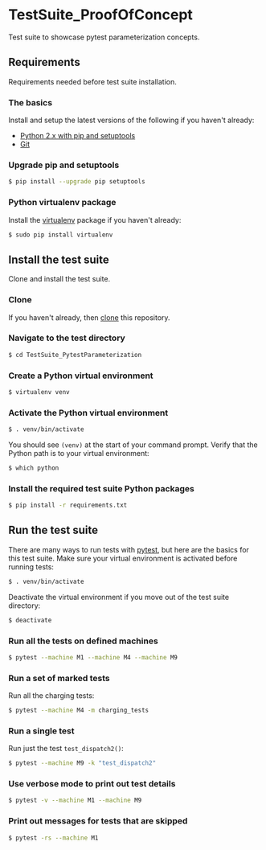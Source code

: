 # TestSuite_ProofOfConcept
Test suite to showcase pytest parameterization concepts.

## Requirements
Requirements needed before test suite installation.

### The basics
Install and setup the latest versions of the following if you haven't
already:
* [Python 2.x with pip and setuptools](https://www.python.org/downloads/)
* [Git](https://git-scm.com/downloads)

### Upgrade pip and setuptools
```bash
$ pip install --upgrade pip setuptools
```

### Python virtualenv package
Install the [virtualenv](https://virtualenv.pypa.io/en/stable/) package if
you haven't already:
```bash
$ sudo pip install virtualenv
```

## Install the test suite
Clone and install the test suite.

### Clone
If you haven't already, then
[clone](https://help.github.com/articles/cloning-a-repository/) this repository.

### Navigate to the test directory
```bash
$ cd TestSuite_PytestParameterization
```

### Create a Python virtual environment
```bash
$ virtualenv venv
```

### Activate the Python virtual environment
```bash
$ . venv/bin/activate
```
You should see `(venv)` at the start of your command prompt.  Verify that the
Python path is to your virtual environment:
```bash
$ which python
```

### Install the required test suite Python packages
```bash
$ pip install -r requirements.txt
```

## Run the test suite
There are many ways to run tests with
[pytest](http://doc.pytest.org/en/latest/contents.html), but here are the basics
for this test suite.  Make sure your virtual environment is activated before
running tests:
```bash
$ . venv/bin/activate
```
Deactivate the virtual environment if you move out of the test suite directory:
```bash
$ deactivate 
```

### Run all the tests on defined machines
```bash
$ pytest --machine M1 --machine M4 --machine M9
```

### Run a set of marked tests
Run all the charging tests:
```bash
$ pytest --machine M4 -m charging_tests
```

### Run a single test
Run just the test `test_dispatch2()`:
```bash
$ pytest --machine M9 -k "test_dispatch2"
```

### Use verbose mode to print out test details
```bash
$ pytest -v --machine M1 --machine M9
```

### Print out messages for tests that are skipped
```bash
$ pytest -rs --machine M1
```
